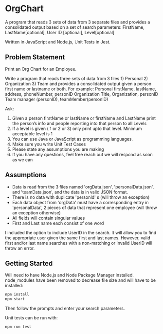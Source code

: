 # OrgChart
A program that reads 3 sets of data from 3 separate files and provides a consolidated output based on a set of search parameters: FirstName, LastName[optional], User ID [optional], Level[optional]

Written in JavaScript and Node.js, Unit Tests in Jest.

## Problem Statement
Print an Org Chart for an Employee.

Write a program that reads three sets of data from 3 files 1) Personal 2) Organization 3) Team and provides a consolidated
output given a person first name or lastname or both.
For example:
Personal
firstName, lastName, address, phoneNumber, personID
Organization
Title, Organization, personID
Team
manager (personID), teamMember(personID)

Ask:
1. Given a person firstName or lastName or firstName and LastName print the person’s info and
people reporting into that person to all Levels
2. If a level is given ( 1 or 2 or 3) only print upto that level. Minimum acceptable level is 1
3. You can use Java or JavaScript as programming languages.
4. Make sure you write Unit Test Cases
5. Please state any assumptions you are making
6. If you have any questions, feel free reach out we will respond as soon as we can


## Assumptions
- Data is read from the 3 files named 'orgData.json', 'personalData.json', and 'teamData.json', and the data is in valid JSON format.
- There is no data with duplicate 'personId' s (will throw an exception)
- Each data object from 'orgData' must have a corresponding entry in 'personalData', 2 pieces of data that represent one employee (will throw an exception otherwise)
- All fields will contain singular values
- First and Last name each consist of one word

I included the option to include UserID in the search.  It will allow you to find the appropriate user given the same first and last names. However, valid first and/or last name searches with a non-matching or invalid UserID will throw an error.

## Getting Started
Will need to have Node.js and Node Package Manager installed.  node_modules have been removed to decrease file size and will have to be installed:

```bash
npm install
npm start
```

Then follow the prompts and enter your search parameters.

Unit tests can be run with:
```bash
npm run test
```
